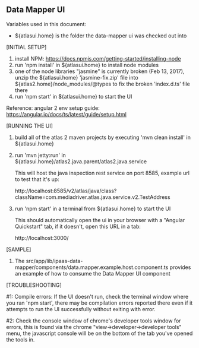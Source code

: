 ## Data Mapper UI ##

Variables used in this document:

- ${atlasui.home} is the folder the data-mapper ui was checked out into

[INITIAL SETUP]

1) install NPM: https://docs.npmjs.com/getting-started/installing-node
2) run 'npm install' in ${atlasui.home} to install node modules
3) one of the node libraries "jasmine" is currently broken (Feb 13, 2017), unzip the ${atlasui.home} 'jasmine-fix.zip' file into ${atlas2.home}/node_modules/@types to fix the broken 'index.d.ts' file there
4) run 'npm start' in ${atlasui.home} to start the UI

Reference: angular 2 env setup guide: https://angular.io/docs/ts/latest/guide/setup.html

[RUNNING THE UI]

1) build all of the atlas 2 maven projects by executing 'mvn clean install' in ${atlasui.home}

2) run 'mvn jetty:run' in ${atlasui.home}/atlas2.java.parent/atlas2.java.service

	This will host the java inspection rest service on port 8585, example url to test that it's up:

	http://localhost:8585/v2/atlas/java/class?className=com.mediadriver.atlas.java.service.v2.TestAddress

3) run 'npm start' in a terminal from ${atlasui.home} to start the UI

	This should automatically open the ui in your browser with a "Angular Quickstart" tab, if it doesn't, open this URL in a tab:

	http://localhost:3000/

[SAMPLE]

1) The src/app/lib/ipaas-data-mapper/components/data.mapper.example.host.component.ts provides an example of how to consume the Data Mapper UI component

[TROUBLESHOOTING]

#1: Compile errors: If the UI doesn't run, check the terminal window where you ran 'npm start', there may be compilation errors reported there even if it attempts to run the UI successfully without exiting with error.

#2: Check the console window of chrome's developer tools window for errors, this is found via the chrome "view->developer->developer tools" menu, the javascript console will be on the bottom of the tab you've opened the tools in.